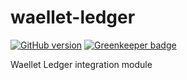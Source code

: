 # waellet-ledger

[![GitHub version](https://badge.fury.io/gh/waellet%2Fwaellet-ledger.svg)](https://badge.fury.io/gh/waellet%2Fwaellet-ledger) [![Greenkeeper badge](https://badges.greenkeeper.io/waellet/waellet-ledger.svg)](https://greenkeeper.io/)


Waellet Ledger integration module
